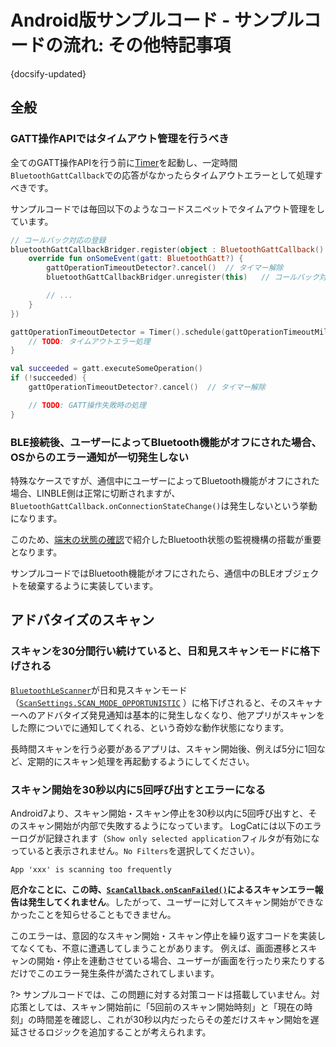 # Android版サンプルコード - サンプルコードの流れ: その他特記事項

{docsify-updated}

## 全般

### GATT操作APIではタイムアウト管理を行うべき

全てのGATT操作APIを行う前に[Timer]( https://developer.android.com/reference/java/util/Timer )を起動し、一定時間`BluetoothGattCallback`での応答がなかったらタイムアウトエラーとして処理すべきです。

サンプルコードでは毎回以下のようなコードスニペットでタイムアウト管理をしています。

```kotlin
// コールバック対応の登録
bluetoothGattCallbackBridger.register(object : BluetoothGattCallback() {
    override fun onSomeEvent(gatt: BluetoothGatt?) {
        gattOperationTimeoutDetector?.cancel()  // タイマー解除
        bluetoothGattCallbackBridger.unregister(this)   // コールバック対応の解除

        // ...
    }
})

gattOperationTimeoutDetector = Timer().schedule(gattOperationTimeoutMillis) {
    // TODO: タイムアウトエラー処理
}

val succeeded = gatt.executeSomeOperation()
if (!succeeded) {
    gattOperationTimeoutDetector?.cancel()  // タイマー解除

    // TODO: GATT操作失敗時の処理
}
```


### BLE接続後、ユーザーによってBluetooth機能がオフにされた場合、OSからのエラー通知が一切発生しない

特殊なケースですが、通信中にユーザーによってBluetooth機能がオフにされた場合、LINBLE側は正常に切断されますが、`BluetoothGattCallback.onConnectionStateChange()`は発生しないという挙動になります。

このため、[端末の状態の確認]( platform/android/watch-bluetooth-service-state )で紹介したBluetooth状態の監視機構の搭載が重要となります。

サンプルコードではBluetooth機能がオフにされたら、通信中のBLEオブジェクトを破棄するように実装しています。



## アドバタイズのスキャン

### スキャンを30分間行い続けていると、日和見スキャンモードに格下げされる

[`BluetoothLeScanner`]( https://developer.android.com/reference/android/bluetooth/le/BluetoothLeScanner )が日和見スキャンモード（[`ScanSettings.SCAN_MODE_OPPORTUNISTIC`]( https://developer.android.com/reference/android/bluetooth/le/ScanSettings.html#SCAN_MODE_OPPORTUNISTIC) ）に格下げされると、そのスキャナーへのアドバタイズ発見通知は基本的に発生しなくなり、他アプリがスキャンをした際についでに通知してくれる、という奇妙な動作状態になります。

長時間スキャンを行う必要があるアプリは、スキャン開始後、例えば5分に1回など、定期的にスキャン処理を再起動するようにしてください。



### スキャン開始を30秒以内に5回呼び出すとエラーになる

Android7より、スキャン開始・スキャン停止を30秒以内に5回呼び出すと、そのスキャン開始が内部で失敗するようになっています。
LogCatには以下のエラーログが記録されます（`Show only selected application`フィルタが有効になっていると表示されません。`No Filters`を選択してください）。

```
App 'xxx' is scanning too frequently
```

**厄介なことに、この時、[`ScanCallback.onScanFailed()`]( https://developer.android.com/reference/android/bluetooth/le/ScanCallback.html#onScanFailed(int) )によるスキャンエラー報告は発生してくれません**。したがって、ユーザーに対してスキャン開始ができなかったことを知らせることもできません。

このエラーは、意図的なスキャン開始・スキャン停止を繰り返すコードを実装してなくても、不意に遭遇してしまうことがあります。
例えば、画面遷移とスキャンの開始・停止を連動させている場合、ユーザーが画面を行ったり来たりするだけでこのエラー発生条件が満たされてしまいます。

?> サンプルコードでは、この問題に対する対策コードは搭載していません。対応策としては、スキャン開始前に「5回前のスキャン開始時刻」と「現在の時刻」の時間差を確認し、これが30秒以内だったらその差だけスキャン開始を遅延させるロジックを追加することが考えられます。

